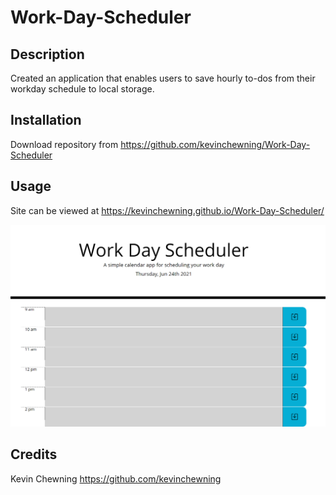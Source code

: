 # Work-Day-Scheduler

## Description

Created an application that enables users to save hourly to-dos from their workday schedule to local storage.

## Installation

Download repository from https://github.com/kevinchewning/Work-Day-Scheduler

## Usage

Site can be viewed at https://kevinchewning.github.io/Work-Day-Scheduler/

![Site Screenshot](./Assets/wds-screenshot.PNG)

## Credits

Kevin Chewning https://github.com/kevinchewning
